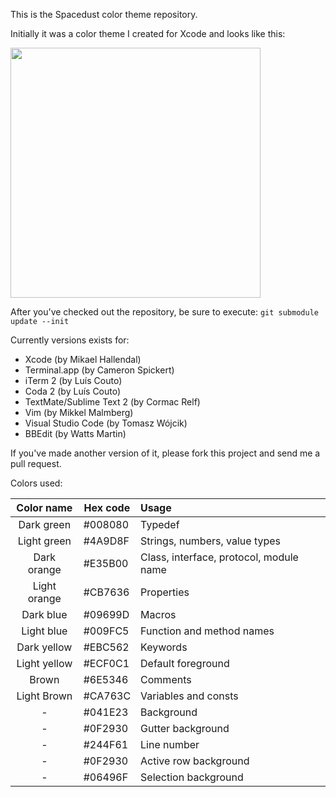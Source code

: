 This is the Spacedust color theme repository.



Initially it was a color theme I created for Xcode and looks like this:

<img src="http://hallski.org/images/posts/spacedust-xcode-theme.png" width="400" ALT=""/>

After you've checked out the repository, be sure to execute:
`git submodule update --init` 

Currently versions exists for:

* Xcode (by Mikael Hallendal)
* Terminal.app (by Cameron Spickert)
* iTerm 2 (by Luís Couto)
* Coda 2 (by Luís Couto)
* TextMate/Sublime Text 2 (by Cormac Relf)
* Vim (by Mikkel Malmberg)
* Visual Studio Code (by Tomasz Wójcik)
* BBEdit (by Watts Martin)

If you've made another version of it, please fork this project and send me a pull request.

Colors used:

| Color name   | Hex code | Usage                                  |
| :----------: | -------- | :--------------------------------------|
| Dark green   | #008080  | Typedef
| Light green  | #4A9D8F  | Strings, numbers, value types
| Dark orange  | #E35B00  | Class, interface, protocol, module name
| Light orange | #CB7636  | Properties
| Dark blue    | #09699D  | Macros
| Light blue   | #009FC5  | Function and method names
| Dark yellow  | #EBC562  | Keywords
| Light yellow | #ECF0C1  | Default foreground
| Brown        | #6E5346  | Comments
| Light Brown  | #CA763C  | Variables and consts
| -            | #041E23  | Background
| -            | #0F2930  | Gutter background
| -            | #244F61  | Line number
| -            | #0F2930  | Active row background
| -            | #06496F  | Selection background
